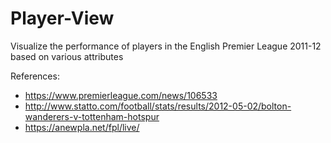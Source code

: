 # Player-View
Visualize the performance of players in the English Premier League 2011-12 based on various attributes

References:
* https://www.premierleague.com/news/106533
* http://www.statto.com/football/stats/results/2012-05-02/bolton-wanderers-v-tottenham-hotspur
* https://anewpla.net/fpl/live/